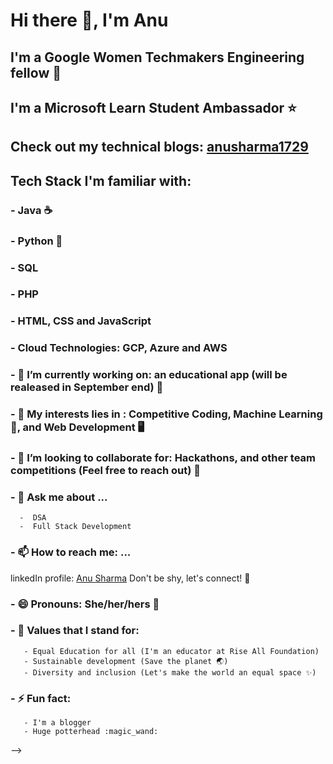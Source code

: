 # Hi there 👋, I'm Anu
## I'm a Google Women Techmakers Engineering fellow 🤩
## I'm a Microsoft Learn Student Ambassador ⭐
## Check out my technical blogs: [anusharma1729](https://dev.to/anusharma1729)

## Tech Stack I'm familiar with:
### - Java ☕
### - Python 🐍
### - SQL 
### - PHP
### - HTML, CSS and JavaScript
### - Cloud Technologies: GCP, Azure and AWS



### - 🔭 I’m currently working on: an educational app (will be realeased in September end) 👀
### - 🌱 My interests lies in : Competitive Coding, Machine Learning 🤖, and Web Development 🖥️
### - 👯 I’m looking to collaborate for: Hackathons, and other team competitions (Feel free to reach out) 🤗 
### - 💬 Ask me about ...
      -  DSA 
      -  Full Stack Development
### - 📫 How to reach me: ...
  linkedIn profile: [Anu Sharma](https://www.linkedin.com/in/anu-sharma-2002/) Don't be shy, let's connect! 🤝
### - 😄 Pronouns: She/her/hers 👧
### - 💪 Values that I stand for:
       - Equal Education for all (I'm an educator at Rise All Foundation)
       - Sustainable development (Save the planet 🌏)
       - Diversity and inclusion (Let's make the world an equal space ✨)
### - ⚡ Fun fact:
       - I'm a blogger
       - Huge potterhead :magic_wand:
-->
 
